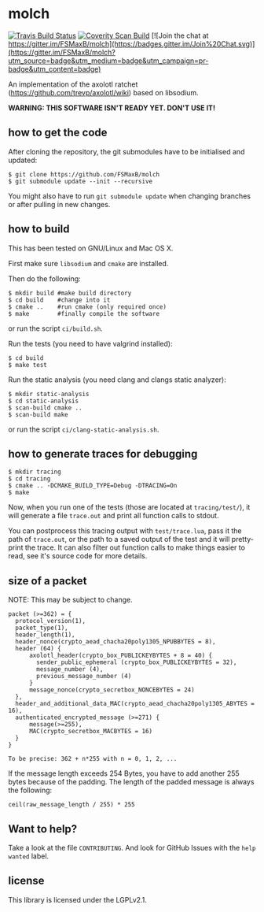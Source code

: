 molch
=====

[![Travis Build Status](https://travis-ci.org/1984not-GmbH/molch.svg?branch=master)](https://travis-ci.org/1984not-GmbH/molch)
[![Coverity Scan Build](https://scan.coverity.com/projects/6421/badge.svg)](https://scan.coverity.com/projects/6421)
[![Join the chat at https://gitter.im/FSMaxB/molch](https://badges.gitter.im/Join%20Chat.svg)](https://gitter.im/FSMaxB/molch?utm_source=badge&utm_medium=badge&utm_campaign=pr-badge&utm_content=badge)

An implementation of the axolotl ratchet (https://github.com/trevp/axolotl/wiki) based on libsodium.

**WARNING: THIS SOFTWARE ISN'T READY YET. DON'T USE IT!**

how to get the code
-------------------
After cloning the repository, the git submodules have to be initialised and updated:
```
$ git clone https://github.com/FSMaxB/molch
$ git submodule update --init --recursive
```

You might also have to run `git submodule update` when changing branches or after pulling in new changes.

how to build
------------
This has been tested on GNU/Linux and Mac OS X.

First make sure `libsodium` and `cmake` are installed.

Then do the following:
```
$ mkdir build #make build directory
$ cd build    #change into it
$ cmake ..    #run cmake (only required once)
$ make        #finally compile the software
```
or run the script `ci/build.sh`.

Run the tests (you need to have valgrind installed):
```
$ cd build
$ make test
```

Run the static analysis (you need clang and clangs static analyzer):
```
$ mkdir static-analysis
$ cd static-analysis
$ scan-build cmake ..
$ scan-build make
```
or run the script `ci/clang-static-analysis.sh`.

how to generate traces for debugging
------------------------------------
```
$ mkdir tracing
$ cd tracing
$ cmake .. -DCMAKE_BUILD_TYPE=Debug -DTRACING=On
$ make
```

Now, when you run one of the tests (those are located at `tracing/test/`), it will generate a file `trace.out` and print all function calls to stdout.

You can postprocess this tracing output with `test/trace.lua`, pass it the path of `trace.out`, or the path to a saved output of the test and it will pretty-print the trace. It can also filter out function calls to make things easier to read, see it's source code for more details.

size of a packet
----------------
NOTE: This may be subject to change.

```
packet (>=362) = {
  protocol_version(1),
  packet_type(1),
  header_length(1),
  header_nonce(crypto_aead_chacha20poly1305_NPUBBYTES = 8),
  header (64) {
      axolotl_header(crypto_box_PUBLICKEYBYTES + 8 = 40) {
        sender_public_ephemeral (crypto_box_PUBLICKEYBYTES = 32),
        message_number (4),
        previous_message_number (4)
      }
      message_nonce(crypto_secretbox_NONCEBYTES = 24)
  },
  header_and_additional_data_MAC(crypto_aead_chacha20poly1305_ABYTES = 16),
  authenticated_encrypted_message (>=271) {
      message(>=255),
      MAC(crypto_secretbox_MACBYTES = 16)
  }
}

To be precise: 362 + n*255 with n = 0, 1, 2, ...
```

If the message length exceeds 254 Bytes, you have to add another 255 bytes because of the padding. The length of the padded message is always the following:

`ceil(raw_message_length / 255) * 255`

Want to help?
-------------------
Take a look at the file `CONTRIBUTING`. And look for GitHub Issues with the `help wanted` label.

license
-------
This library is licensed under the LGPLv2.1.
